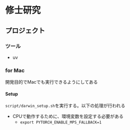 # 修士研究

## プロジェクト

### ツール

- uv

### for Mac

開発目的でMacでも実行できるようにしてある

#### Setup

`script/darwin_setup.sh`を実行する。以下の処理が行われる

- CPUで動作するために、環境変数を設定する必要がある
  - `export PYTORCH_ENABLE_MPS_FALLBACK=1`
